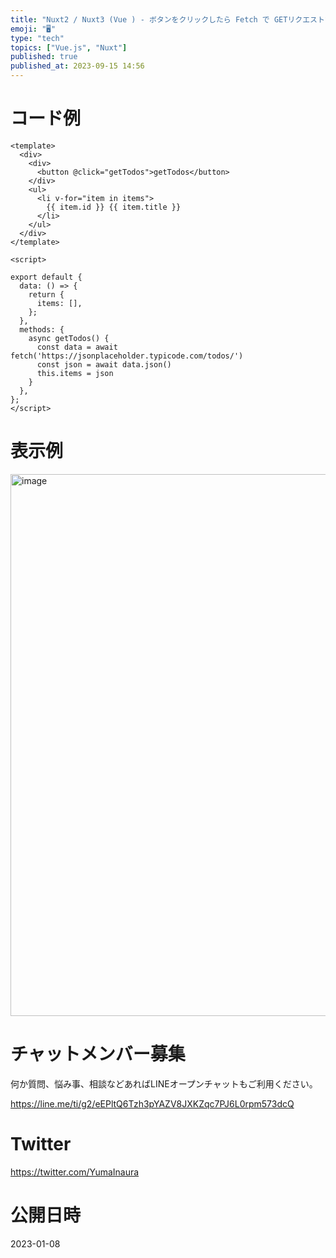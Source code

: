 ```yaml
---
title: "Nuxt2 / Nuxt3 (Vue ) - ボタンをクリックしたら Fetch で GETリクエストする"
emoji: "🖥"
type: "tech"
topics: ["Vue.js", "Nuxt"]
published: true
published_at: 2023-09-15 14:56
---
```


# コード例

```vue
<template>
  <div>
    <div>
      <button @click="getTodos">getTodos</button>
    </div>
    <ul>
      <li v-for="item in items">
        {{ item.id }} {{ item.title }}
      </li>
    </ul>
  </div>
</template>

<script>

export default {
  data: () => {
    return {
      items: [],
    };
  },
  methods: {
    async getTodos() {
      const data = await fetch('https://jsonplaceholder.typicode.com/todos/')
      const json = await data.json()
      this.items = json
    }
  },
};
</script>
```

# 表示例

<img width="867" alt="image" src="https://user-images.githubusercontent.com/13635059/211199744-0c4a2d95-4cce-4ece-b000-7fd1fdeef6d6.png">


# チャットメンバー募集


何か質問、悩み事、相談などあればLINEオープンチャットもご利用ください。

https://line.me/ti/g2/eEPltQ6Tzh3pYAZV8JXKZqc7PJ6L0rpm573dcQ


# Twitter

https://twitter.com/YumaInaura


# 公開日時

2023-01-08
